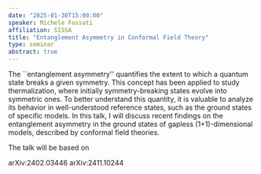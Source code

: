 ```yaml
---
date: "2025-01-30T15:00:00"
speaker: Michele Fossati
affiliation: SISSA
title: "Entanglement Asymmetry in Conformal Field Theory"
type: seminar
abstract: true
---
```


The ``entanglement asymmetry'' quantifies the extent to which a quantum state breaks a given symmetry. This concept has been applied to study thermalization, where initially symmetry-breaking states evolve into symmetric ones. To better understand this quantity, it is valuable to analyze its behavior in well-understood reference states, such as the ground states of specific models. In this talk, I will discuss recent findings on the entanglement asymmetry in the ground states of gapless (1+1)-dimensional models, described by conformal field theories.

The talk will be based on

arXiv:2402.03446
arXiv:2411.10244
